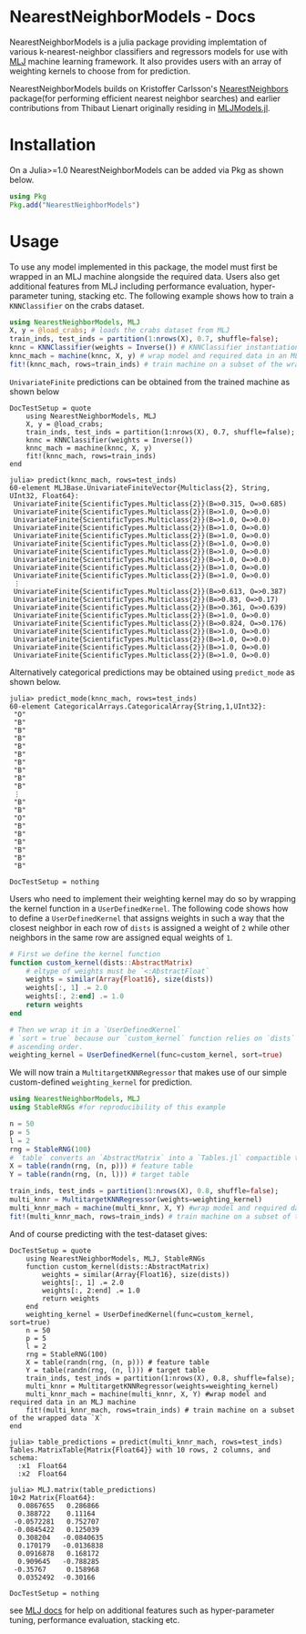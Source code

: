 # NearestNeighborModels - Docs

NearestNeighborModels is a julia package providing implemtation of various 
k-nearest-neighbor classifiers and regressors models for use with 
[MLJ](https://alan-turing-institute.github.io/MLJ.jl/dev/) machine learning 
framework. It also provides users with an array of weighting kernels to choose 
from for prediction.

NearestNeighborModels builds on Kristoffer Carlsson's 
[NearestNeighbors](https://github.com/KristofferC/NearestNeighbors.jl) package(for 
performing efficient nearest neighbor searches) and earlier contributions from Thibaut 
Lienart originally residing in 
[MLJModels.jl](https://github.com/alan-turing-institute/MLJModels.jl/blob/98618d7be53f72054de284fa1796c5292d9071bb/src/NearestNeighbors.jl#L1).


# Installation

On a Julia>=1.0 NearestNeighborModels can be added via Pkg
as shown below.

```julia
using Pkg
Pkg.add("NearestNeighborModels") 
```

# Usage

To use any model implemented in this package, the model must first be wrapped in an MLJ 
machine alongside the required data. Users also get additional features from MLJ including 
performance evaluation, hyper-parameter tuning, stacking etc.
The following example shows how to train a `KNNClassifier` on the crabs dataset.

```julia
using NearestNeighborModels, MLJ
X, y = @load_crabs; # loads the crabs dataset from MLJ
train_inds, test_inds = partition(1:nrows(X), 0.7, shuffle=false);
knnc = KNNClassifier(weights = Inverse()) # KNNClassifier instantiation
knnc_mach = machine(knnc, X, y) # wrap model and required data in an MLJ machine
fit!(knnc_mach, rows=train_inds) # train machine on a subset of the wrapped data `X`
```
`UnivariateFinite` predictions can be obtained from the trained machine as shown below
```@meta
DocTestSetup = quote
    using NearestNeighborModels, MLJ
    X, y = @load_crabs;
    train_inds, test_inds = partition(1:nrows(X), 0.7, shuffle=false);
    knnc = KNNClassifier(weights = Inverse())
    knnc_mach = machine(knnc, X, y)
    fit!(knnc_mach, rows=train_inds)
end
```
```jldoctest ex1
julia> predict(knnc_mach, rows=test_inds)
60-element MLJBase.UnivariateFiniteVector{Multiclass{2}, String, UInt32, Float64}:
 UnivariateFinite{ScientificTypes.Multiclass{2}}(B=>0.315, O=>0.685)
 UnivariateFinite{ScientificTypes.Multiclass{2}}(B=>1.0, O=>0.0)
 UnivariateFinite{ScientificTypes.Multiclass{2}}(B=>1.0, O=>0.0)
 UnivariateFinite{ScientificTypes.Multiclass{2}}(B=>1.0, O=>0.0)
 UnivariateFinite{ScientificTypes.Multiclass{2}}(B=>1.0, O=>0.0)
 UnivariateFinite{ScientificTypes.Multiclass{2}}(B=>1.0, O=>0.0)
 UnivariateFinite{ScientificTypes.Multiclass{2}}(B=>1.0, O=>0.0)
 UnivariateFinite{ScientificTypes.Multiclass{2}}(B=>1.0, O=>0.0)
 UnivariateFinite{ScientificTypes.Multiclass{2}}(B=>1.0, O=>0.0)
 UnivariateFinite{ScientificTypes.Multiclass{2}}(B=>1.0, O=>0.0)
 ⋮
 UnivariateFinite{ScientificTypes.Multiclass{2}}(B=>0.613, O=>0.387)
 UnivariateFinite{ScientificTypes.Multiclass{2}}(B=>0.83, O=>0.17)
 UnivariateFinite{ScientificTypes.Multiclass{2}}(B=>0.361, O=>0.639)
 UnivariateFinite{ScientificTypes.Multiclass{2}}(B=>1.0, O=>0.0)
 UnivariateFinite{ScientificTypes.Multiclass{2}}(B=>0.824, O=>0.176)
 UnivariateFinite{ScientificTypes.Multiclass{2}}(B=>1.0, O=>0.0)
 UnivariateFinite{ScientificTypes.Multiclass{2}}(B=>1.0, O=>0.0)
 UnivariateFinite{ScientificTypes.Multiclass{2}}(B=>1.0, O=>0.0)
 UnivariateFinite{ScientificTypes.Multiclass{2}}(B=>1.0, O=>0.0)
```
Alternatively categorical predictions may be obtained using `predict_mode` as shown below.
```jldoctest ex1
julia> predict_mode(knnc_mach, rows=test_inds)
60-element CategoricalArrays.CategoricalArray{String,1,UInt32}:
 "O"
 "B"
 "B"
 "B"
 "B"
 "B"
 "B"
 "B"
 "B"
 "B"
 ⋮
 "B"
 "B"
 "O"
 "B"
 "B"
 "B"
 "B"
 "B"
 "B"

```
```@meta
DocTestSetup = nothing
```

Users who need to implement their weighting kernel may do so by wrapping the kernel function in a `UserDefinedKernel`. The following code shows how to define a `UserDefinedKernel` that assigns weights in such a way that the closest neighbor in each row of `dists` is assigned a weight of `2` while other neighbors in the same row are assigned equal weights of `1`.
```julia
# First we define the kernel function
function custom_kernel(dists::AbstractMatrix)
    # eltype of weights must be `<:AbstractFloat`
    weights = similar(Array{Float16}, size(dists))
    weights[:, 1] .= 2.0
    weights[:, 2:end] .= 1.0
    return weights
end

# Then we wrap it in a `UserDefinedKernel`
# `sort = true` because our `custom_kernel` function relies on `dists` being sorted in 
# ascending order.
weighting_kernel = UserDefinedKernel(func=custom_kernel, sort=true)
```
We will now train a `MultitargetKNNRegressor` that makes use of our simple custom-defined 
`weighting_kernel` for prediction.
```julia
using NearestNeighborModels, MLJ
using StableRNGs #for reproducibility of this example

n = 50
p = 5
l = 2
rng = StableRNG(100)
# `table` converts an `AbstractMatrix` into a `Tables.jl` compactible table
X = table(randn(rng, (n, p))) # feature table
Y = table(randn(rng, (n, l))) # target table

train_inds, test_inds = partition(1:nrows(X), 0.8, shuffle=false);
multi_knnr = MultitargetKNNRegressor(weights=weighting_kernel)
multi_knnr_mach = machine(multi_knnr, X, Y) #wrap model and required data in an MLJ machine
fit!(multi_knnr_mach, rows=train_inds) # train machine on a subset of the wrapped data `X`
```
And of course predicting with the test-dataset gives:
```@meta
DocTestSetup = quote
    using NearestNeighborModels, MLJ, StableRNGs
    function custom_kernel(dists::AbstractMatrix)
        weights = similar(Array{Float16}, size(dists))
        weights[:, 1] .= 2.0
        weights[:, 2:end] .= 1.0
        return weights
    end
    weighting_kernel = UserDefinedKernel(func=custom_kernel, sort=true)
    n = 50
    p = 5
    l = 2
    rng = StableRNG(100)
    X = table(randn(rng, (n, p))) # feature table
    Y = table(randn(rng, (n, l))) # target table
    train_inds, test_inds = partition(1:nrows(X), 0.8, shuffle=false);
    multi_knnr = MultitargetKNNRegressor(weights=weighting_kernel)
    multi_knnr_mach = machine(multi_knnr, X, Y) #wrap model and required data in an MLJ machine
    fit!(multi_knnr_mach, rows=train_inds) # train machine on a subset of the wrapped data `X`
end
```
```jldoctest
julia> table_predictions = predict(multi_knnr_mach, rows=test_inds)
Tables.MatrixTable{Matrix{Float64}} with 10 rows, 2 columns, and schema:
  :x1  Float64
  :x2  Float64

julia> MLJ.matrix(table_predictions)
10×2 Matrix{Float64}:
  0.0867655   0.286866
  0.388722    0.11164
 -0.0572281   0.752707
 -0.0845422   0.125039
  0.308204   -0.0840635
  0.170179   -0.0136838
  0.0916878   0.168172
  0.909645   -0.788285
 -0.35767     0.158968
  0.0352492  -0.30166
```
```@meta
DocTestSetup = nothing
```
see [MLJ docs](https://alan-turing-institute.github.io/MLJ.jl/dev/) for help on additional 
features such as hyper-parameter tuning, performance evaluation, stacking etc.
